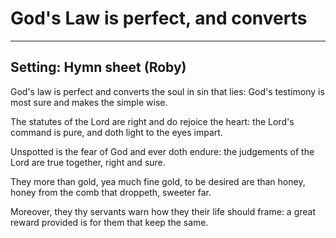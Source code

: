 # God's Law is perfect, and converts

***

## Setting: Hymn sheet (Roby)

God's law is perfect and converts
the soul in sin that lies:
God's testimony is most sure
and makes the simple wise.

The statutes of the Lord are right
and do rejoice the heart:
the Lord's command is pure,
and doth light to the eyes impart.

Unspotted is the fear of God
and ever doth endure:
the judgements of the Lord are true
together, right and sure.

They more than gold, yea much fine gold,
to be desired are
than honey, honey from the comb
that droppeth, sweeter far.

Moreover, they thy servants warn
how they their life should frame:
a great reward provided is
for them that keep the same.